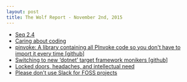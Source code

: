 ```yaml
---
layout: post
title: The Wolf Report - November 2nd, 2015
---
```


- [Seq 2.4](http://nblumhardt.com/2015/11/seq-2-4/)
- [Caring about coding](http://blog.8thlight.com/alexandru-codreanu/dario-garcia/lucas-giudice/2015/10/30/caring-coding.html)
- [pinvoke: A library containing all PInvoke code so you don't have to import it every time [github]](https://github.com/aarnott/pinvoke)
- [Switching to new ‘dotnet’ target framework monikers [github]](https://github.com/aspnet/Announcements/issues/98)
- [Locked doors, headaches, and intellectual need](http://mkremins.github.io/blog/doors-headaches-intellectual-need/)
- [Please don't use Slack for FOSS projects](https://drewdevault.com/2015/11/01/Please-stop-using-slack.html)
